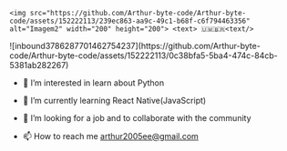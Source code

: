 <!--div style="display: flex; justify-content: space-between;">
    <!--img src="https://github.com/Arthur-byte-code/Arthur-byte-code/assets/152222113/3db37566-ed8a-4127-b4ad-464eb7c8c7c5" alt="Imagem1" width="200" height="200"-->
    <img src="https://github.com/Arthur-byte-code/Arthur-byte-code/assets/152222113/239ec863-aa9c-49c1-b68f-c6f794463356" alt="Imagem2" width="200" height="200"> <text> 🇺🇲🇧🇷<text/>
</div-->
![inbound3786287701462754237](https://github.com/Arthur-byte-code/Arthur-byte-code/assets/152222113/0c38bfa5-5ba4-474c-84cb-5381ab282267)




- 👀 I’m interested in learn about Python 

  
- 🌱 I’m currently learning React Native(JavaScript)

  
- 💞️ I’m looking for a job and to collaborate with the community


  
- 📫 How to reach me arthur2005ee@gmail.com



<!---
Arthur-byte-code/Arthur-byte-code is a ✨ special ✨ repository because its `README.md` (this file) appears on your GitHub profile.
You can click the Preview link to take a look at your changes.
--->
